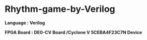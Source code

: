 # Rhythm-game-by-Verilog

**Language : Verilog**  
  
**FPGA Board : DE0-CV Board /Cyclone V 5CEBA4F23C7N Device**
